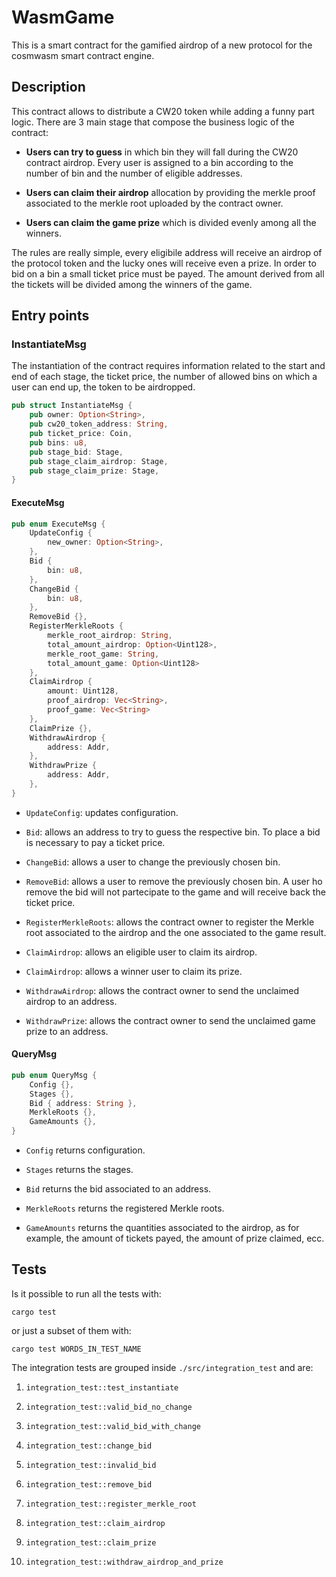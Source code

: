 # WasmGame

This is a smart contract for the gamified airdrop of a new protocol for the cosmwasm smart contract engine.

## Description
This contract allows to distribute a CW20 token while adding a funny part logic. There are 3 main stage that compose the business logic of the contract:

* __Users can try to guess__ in which bin they will fall during the CW20 contract airdrop. Every user is assigned to a bin according to the number of bin and the number of eligible addresses.

* __Users can claim their airdrop__ allocation by providing the merkle proof associated to the merkle root uploaded by the contract owner.

* __Users can claim the game prize__ which is divided evenly among all the winners.

The rules are really simple, every eligibile address will receive an airdrop of the protocol token and the lucky ones will receive even a prize. In order to bid on a bin a small ticket price must be payed. The amount derived from all the tickets will be divided among the winners of the game.

## Entry points

### InstantiateMsg

The instantiation of the contract requires information related to the start and end of each stage, the ticket price, the number of allowed bins on which a user can end up, the token to be airdropped.

```rust
pub struct InstantiateMsg {
    pub owner: Option<String>,
    pub cw20_token_address: String,
    pub ticket_price: Coin,
    pub bins: u8,
    pub stage_bid: Stage,
    pub stage_claim_airdrop: Stage,
    pub stage_claim_prize: Stage,
}
```

#### ExecuteMsg

```rust
pub enum ExecuteMsg {
    UpdateConfig {
        new_owner: Option<String>,
    },
    Bid {
        bin: u8,
    },
    ChangeBid {
        bin: u8,
    },
    RemoveBid {},
    RegisterMerkleRoots {
        merkle_root_airdrop: String,
        total_amount_airdrop: Option<Uint128>,
        merkle_root_game: String,
        total_amount_game: Option<Uint128>
    },
    ClaimAirdrop {
        amount: Uint128,
        proof_airdrop: Vec<String>,
        proof_game: Vec<String>
    },
    ClaimPrize {},
    WithdrawAirdrop {
        address: Addr,
    },
    WithdrawPrize {
        address: Addr,
    },
}
```

- `UpdateConfig`: updates configuration.

- `Bid`: allows an address to try to guess the respective bin. To place a bid is necessary to pay a ticket price.

- `ChangeBid`: allows a user to change the previously chosen bin.

- `RemoveBid`: allows a user to remove the previously chosen bin. A user ho remove the bid will not partecipate to the game and will receive back the ticket price.

- `RegisterMerkleRoots`: allows the contract owner to register the Merkle root associated to the airdrop and the one associated to the game result.

- `ClaimAirdrop`: allows an eligible user to claim its airdrop.

- `ClaimAirdrop`: allows a winner user to claim its prize.

- `WithdrawAirdrop`: allows the contract owner to send the unclaimed airdrop to an address.

- `WithdrawPrize`: allows the contract owner to send the unclaimed game prize to an address.

#### QueryMsg

``` rust
pub enum QueryMsg {
    Config {},
    Stages {},
    Bid { address: String },
    MerkleRoots {},
    GameAmounts {},
}
```

- `Config` returns configuration.

- `Stages` returns the stages.

- `Bid` returns the bid associated to an address.

- `MerkleRoots` returns the registered Merkle roots.

- `GameAmounts` returns the quantities associated to the airdrop, as for example, the amount of tickets payed, the amount of prize claimed, ecc.

## Tests 

Is it possible to run all the tests with:

``` shell
cargo test
```

or just a subset of them with:

``` shell
cargo test WORDS_IN_TEST_NAME
```

The integration tests are grouped inside `./src/integration_test` and are:

1. `integration_test::test_instantiate`

2. `integration_test::valid_bid_no_change`

3. `integration_test::valid_bid_with_change`

4. `integration_test::change_bid`

5. `integration_test::invalid_bid`

6. `integration_test::remove_bid`

7. `integration_test::register_merkle_root`

8. `integration_test::claim_airdrop`

9. `integration_test::claim_prize`

10. `integration_test::withdraw_airdrop_and_prize`
